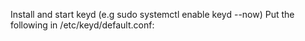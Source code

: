 Install and start keyd (e.g sudo systemctl enable keyd --now)
Put the following in /etc/keyd/default.conf:
